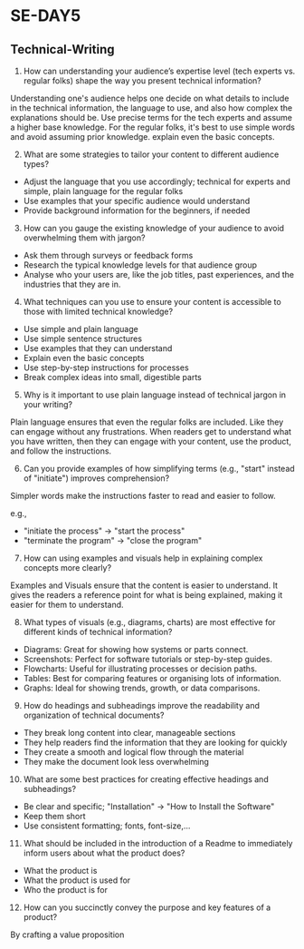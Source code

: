# SE-DAY5

## Technical-Writing

1. How can understanding your audience’s expertise level (tech experts vs. regular folks) shape the way you present technical information?

Understanding one's audience helps one decide on what details to include in the technical information, the language to use, and also how complex the explanations should be. Use precise terms for the tech experts and assume a higher base knowledge. For the regular folks, it's best to use simple words and avoid assuming prior knowledge. explain even the basic concepts.

2. What are some strategies to tailor your content to different audience types?
   
- Adjust the language that you use accordingly; technical for experts and simple, plain language for the regular folks
- Use examples that your specific audience would understand
- Provide background information for the beginners, if needed
    
3. How can you gauge the existing knowledge of your audience to avoid overwhelming them with jargon?
   
- Ask them through surveys or feedback forms
- Research the typical knowledge levels for that audience group
- Analyse who your users are, like the job titles, past experiences, and the industries that they are in.
  
4. What techniques can you use to ensure your content is accessible to those with limited technical knowledge?
   
- Use simple and plain language
- Use simple sentence structures
- Use examples that they can understand
- Explain even the basic concepts
- Use step-by-step instructions for processes
- Break complex ideas into small, digestible parts
  
5. Why is it important to use plain language instead of technical jargon in your writing?

Plain language ensures that even the regular folks are included. Like they can engage without any frustrations. When readers get to understand what you have written, then they can engage with your content, use the product, and follow the instructions.

  
6. Can you provide examples of how simplifying terms (e.g., "start" instead of "initiate") improves comprehension?

Simpler words make the instructions faster to read and easier to follow.

e.g.,
  - "initiate the process" -> "start the process"
  - "terminate the program" -> "close the program"

    
7. How can using examples and visuals help in explaining complex concepts more clearly?

Examples and Visuals ensure that the content is easier to understand. It gives the readers a reference point for what is being explained, making it easier for them to understand.

8. What types of visuals (e.g., diagrams, charts) are most effective for different kinds of technical information?

- Diagrams: Great for showing how systems or parts connect.
- Screenshots: Perfect for software tutorials or step-by-step guides.
- Flowcharts: Useful for illustrating processes or decision paths.
- Tables: Best for comparing features or organising lots of information.
- Graphs: Ideal for showing trends, growth, or data comparisons.
  
9. How do headings and subheadings improve the readability and organization of technical documents?

- They break long content into clear, manageable sections
- They help readers find the information that they are looking for quickly
- They create a smooth and logical flow through the material
- They make the document look less overwhelming
  
10. What are some best practices for creating effective headings and subheadings?

- Be clear and specific; "Installation" -> "How to Install the Software"
- Keep them short
- Use consistent formatting; fonts, font-size,...
  
11. What should be included in the introduction of a Readme to immediately inform users about what the product does?

- What the product is
- What the product is used for
- Who the product is for
  
12. How can you succinctly convey the purpose and key features of a product?

By crafting a value proposition
